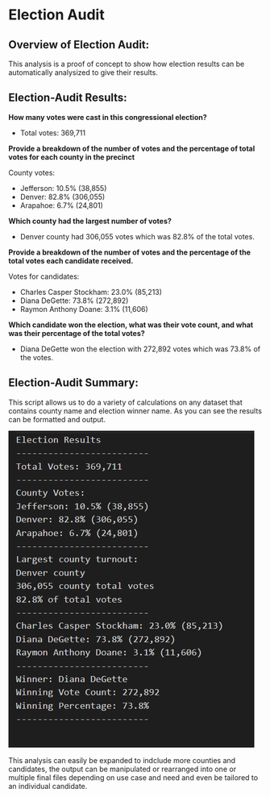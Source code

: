 # Election Audit
## Overview of Election Audit: 
This analysis is a proof of concept to show how election results can be automatically analysized to give their results.

## Election-Audit Results: 

**How many votes were cast in this congressional election?**
- Total votes: 369,711

**Provide a breakdown of the number of votes and the percentage of total votes for each county in the precinct**

County votes:
- Jefferson: 10.5% (38,855)
- Denver: 82.8% (306,055)
- Arapahoe: 6.7% (24,801)

**Which county had the largest number of votes?**
- Denver county had 306,055 votes which was 82.8% of the total votes.

**Provide a breakdown of the number of votes and the percentage of the total votes each candidate received.**

Votes for candidates:
- Charles Casper Stockham: 23.0% (85,213)
- Diana DeGette: 73.8% (272,892)
- Raymon Anthony Doane: 3.1% (11,606)

**Which candidate won the election, what was their vote count, and what was their percentage of the total votes?**
- Diana DeGette won the election with 272,892 votes which was 73.8% of the votes. 


## Election-Audit Summary: 
This script allows us to do a variety of calculations on any dataset that contains county name and election winner name. As you can see the results can be formatted and output.  

![election_analysis_output](https://github.com/ethomas33/Election_Analysis/blob/074e092017c3009deed19681d5b0030fa986c7e3/analysis/election_analysis_screenshot.png)

This analysis can easily be expanded to indclude more counties and candidates, the output can be manipulated or rearranged into one or multiple final files depending on use case and need and even be tailored to an individual candidate. 